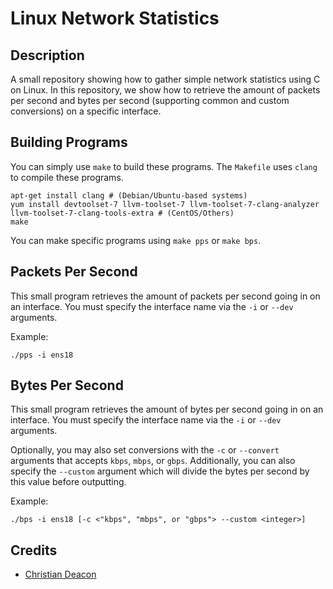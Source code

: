 # Linux Network Statistics
## Description
A small repository showing how to gather simple network statistics using C on Linux. In this repository, we show how to retrieve the amount of packets per second and bytes per second (supporting common and custom conversions) on a specific interface.

## Building Programs
You can simply use `make` to build these programs. The `Makefile` uses `clang` to compile these programs.

```
apt-get install clang # (Debian/Ubuntu-based systems)
yum install devtoolset-7 llvm-toolset-7 llvm-toolset-7-clang-analyzer llvm-toolset-7-clang-tools-extra # (CentOS/Others)
make
```

You can make specific programs using `make pps` or `make bps`.

## Packets Per Second
This small program retrieves the amount of packets per second going in on an interface. You must specify the interface name via the `-i` or `--dev` arguments.

Example:

```
./pps -i ens18
```

## Bytes Per Second
This small program retrieves the amount of bytes per second going in on an interface. You must specify the interface name via the `-i` or `--dev` arguments.

Optionally, you may also set conversions with the `-c` or `--convert` arguments that accepts `kbps`, `mbps`, or `gbps`. Additionally, you can also specify the `--custom` argument which will divide the bytes per second by this value before outputting.

Example:

```
./bps -i ens18 [-c <"kbps", "mbps", or "gbps"> --custom <integer>]
```

## Credits
* [Christian Deacon](https://github.com/gamemann)